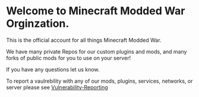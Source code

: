 # Welcome to Minecraft Modded War Orginzation.

This is the official account for all things Minecraft Modded War.

We have many private Repos for our custom plugins and mods, and many forks of public mods for you to use on your server!

If you have any questions let us know.

To report a vaulrebility with any of our mods, plugins, services, networks, or server please see [Vulnerability-Reporting](https://github.com/Minecraft-Modded-War/Vulnerability-Reporting)
